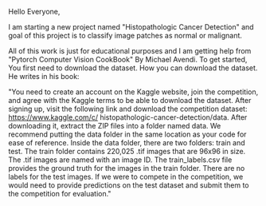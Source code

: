 Hello Everyone,

I am starting a new project named "Histopathologic Cancer Detection" and goal of this project is to classify image patches as normal or malignant. 

All of this work is just for educational purposes and I am getting help from "Pytorch Computer Vision CookBook" By Michael Avendi. To get started, You first need to download the dataset. 
How you can download the dataset. He writes in his book:

"You need to create an account on the Kaggle website, join the competition, and agree with the Kaggle terms to be able to download the dataset. After signing up, visit the following link and download the competition dataset: https://www.kaggle.com/c/
histopathologic-cancer-detection/data. After downloading it, extract the ZIP files into a folder named data. We recommend putting the data folder in the same location as your code for ease of reference. Inside the data folder, there are two folders: train and test. The train folder contains
220,025 .tif images that are 96x96 in size. The .tif images are named with an image ID. The train_labels.csv file provides the ground truth for the images in the train folder. There are no labels for the test images. If we were to compete in the competition, we would
need to provide predictions on the test dataset and submit them to the competition for evaluation."



